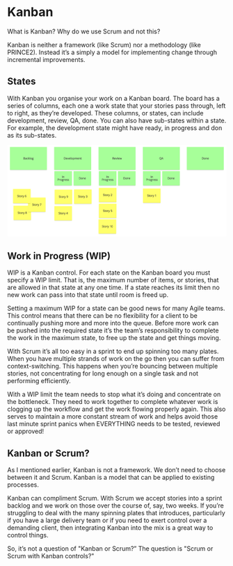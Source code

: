 # Kanban

What is Kanban? Why do we use Scrum and not this?

Kanban is neither a framework \(like Scrum\) nor a methodology \(like PRINCE2\). Instead it’s a simply a model for implementing change through incremental improvements.

## States

With Kanban you organise your work on a Kanban board. The board has a series of columns, each one a work state that your stories pass through, left to right, as they’re developed. These columns, or states, can include development, review, QA, done. You can also have sub-states within a state. For example, the development state might have ready, in progress and don as its sub-states.

![Kanban board in action](../../../.gitbook/assets/kanban.png)

## Work in Progress \(WIP\)

WIP is a Kanban control. For each state on the Kanban board you must specify a WIP limit. That is, the maximum number of items, or stories, that are allowed in that state at any one time. If a state reaches its limit then no new work can pass into that state until room is freed up.

Setting a maximum WIP for a state can be good news for many Agile teams. This control means that there can be no flexibility for a client to be continually pushing more and more into the queue. Before more work can be pushed into the required state it’s the team’s responsibility to complete the work in the maximum state, to free up the state and get things moving.

With Scrum it’s all too easy in a sprint to end up spinning too many plates. When you have multiple strands of work on the go then you can suffer from context-switching. This happens when you’re bouncing between multiple stories, not concentrating for long enough on a single task and not performing efficiently.

With a WIP limit the team needs to stop what it’s doing and concentrate on the bottleneck. They need to work together to complete whatever work is clogging up the workflow and get the work flowing properly again. This also serves to maintain a more constant stream of work and helps avoid those last minute sprint panics when EVERYTHING needs to be tested, reviewed or approved!

## Kanban or Scrum?

As I mentioned earlier, Kanban is not a framework. We don’t need to choose between it and Scrum. Kanban is a model that can be applied to existing processes.

Kanban can compliment Scrum. With Scrum we accept stories into a sprint backlog and we work on those over the course of, say, two weeks. If you’re struggling to deal with the many spinning plates that introduces, particularly if you have a large delivery team or if you need to exert control over a demanding client, then integrating Kanban into the mix is a great way to control things.

So, it’s not a question of "Kanban or Scrum?” The question is "Scrum or Scrum with Kanban controls?"

